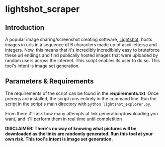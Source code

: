 # lightshot_scraper

## Introduction
A popular image sharing/screenshot creating software, [Lightshot](https://app.prntscr.com/en/index.html), hosts images in urls in a sequence of 6 characters made up of ascii lettersa and integers. 
Now, this means that it's incredibly incrediblely easy to bruteforce these url endings and find publically hosted images that were uploaded by random users across the internet. This script enables its user to do so. This tool's intent is image set generation.

## Parameters & Requirements
The requirements of the script can be found in the **requirements.txt**. Once prereqs are installed, the script runs entirely in the command line. 
Run the script in the script's main directory with ``` python lightshot_explorer.py ```.

From there it'll ask how many attempts at link generation/downloading you want, and it'll perform them in real time until completition

**DISCLAIMER: There's no way of knowing what pictures will be downloaded as the links are randomly generated. Run this tool at your own risk. This tool's intent is image set generation.**
